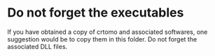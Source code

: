 # Do not forget the executables
If you have obtained a copy of crtomo and associated softwares, one suggestion would be to copy them in this folder. Do not forget the associated DLL files.